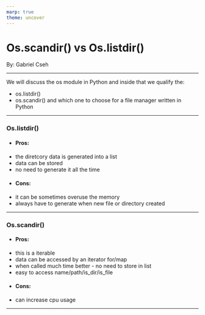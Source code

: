 ```yaml
---
marp: true
theme: uncover
---
```


# Os.scandir() vs Os.listdir()

By: Gabriel Cseh

---

We will discuss the os module in Python and inside that we qualify the:
* os.listdir()
* os.scandir()
and which one to choose for a file manager written in Python

---
### Os.listdir()
* #### Pros:
- the diretcory data is generated into a list
- data can be stored
- no need to generate it all the time
* #### Cons:
- it can be sometimes overuse the memory 
- always have to generate when new file or directory created

---
### Os.scandir()
* #### Pros:
- this is a iterable
- data can be accessed by an iterator for/map
- when called much time better - no need to store in list
- easy to access name/path/is_dir/is_file
* #### Cons:
- can increase cpu usage

---

